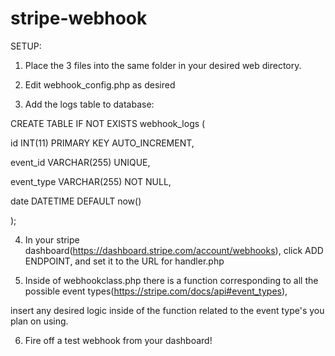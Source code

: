 # stripe-webhook

SETUP:

1) Place the 3 files into the same folder in your desired web directory.

2) Edit webhook_config.php as desired

3) Add the logs table to database:

CREATE TABLE IF NOT EXISTS webhook_logs (

  id INT(11) PRIMARY KEY AUTO_INCREMENT,
  
  event_id VARCHAR(255) UNIQUE,
  
  event_type VARCHAR(255) NOT NULL,
  
  date DATETIME DEFAULT now()
  
);

4) In your stripe dashboard(https://dashboard.stripe.com/account/webhooks), click ADD ENDPOINT, and set it to the URL for handler.php

5) Inside of webhookclass.php there is a function corresponding to all the possible event types(https://stripe.com/docs/api#event_types),

insert any desired logic inside of the function related to the event type's you plan on using.

6) Fire off a test webhook from your dashboard!
